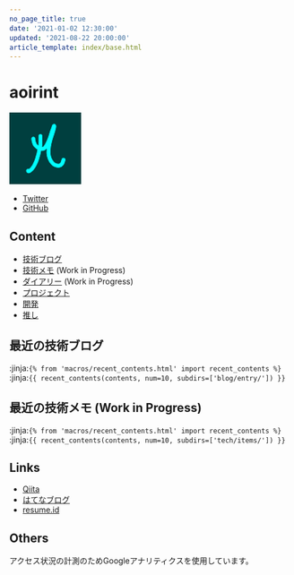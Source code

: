 ```yaml
---
no_page_title: true
date: '2021-01-02 12:30:00'
updated: '2021-08-22 20:00:00'
article_template: index/base.html
---
```

# aoirint

![avatar](/static/images/avatar.png)

- [Twitter](https://twitter.com/aoirint)
- [GitHub](https://github.com/aoirint)

## Content
- [技術ブログ](blog/)
- [技術メモ](tech/) (Work in Progress)
- [ダイアリー](diary/) (Work in Progress)
- [プロジェクト](works/)
- [開発](dev/)
- [推し](favs/)

## 最近の技術ブログ

:jinja:`{% from 'macros/recent_contents.html' import recent_contents %}`
:jinja:`{{ recent_contents(contents, num=10, subdirs=['blog/entry/']) }}`

## 最近の技術メモ (Work in Progress)

:jinja:`{% from 'macros/recent_contents.html' import recent_contents %}`
:jinja:`{{ recent_contents(contents, num=10, subdirs=['tech/items/']) }}`

## Links
- [Qiita](https://qiita.com/aoirint)
- [はてなブログ](https://aoirint.hatenablog.com/)
- [resume.id](https://www.resume.id/aoirint)


## Others
アクセス状況の計測のためGoogleアナリティクスを使用しています。
